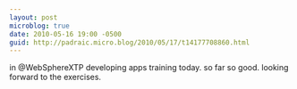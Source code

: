 ```yaml
---
layout: post
microblog: true
date: 2010-05-16 19:00 -0500
guid: http://padraic.micro.blog/2010/05/17/t14177708860.html
---
```

in @WebSphereXTP developing apps training today. so far so good. looking forward to the exercises.
